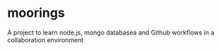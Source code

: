 # moorings
A project to learn node.js, mongo databasea and Github workflows in a collaboration environment
